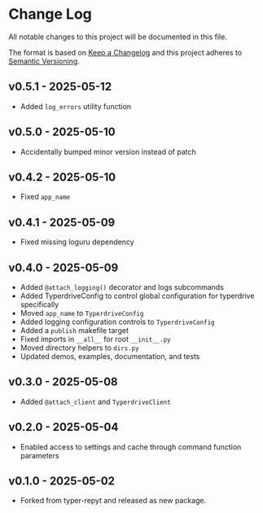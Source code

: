 # Change Log

All notable changes to this project will be documented in this file.

The format is based on [Keep a Changelog](http://keepachangelog.com/)
and this project adheres to [Semantic Versioning](http://semver.org/).


## v0.5.1 - 2025-05-12
- Added `log_errors` utility function


## v0.5.0 - 2025-05-10
- Accidentally bumped minor version instead of patch


## v0.4.2 - 2025-05-10
- Fixed `app_name`


## v0.4.1 - 2025-05-09
- Fixed missing loguru dependency


## v0.4.0 - 2025-05-09
- Added `@attach_logging()` decorator and logs subcommands
- Added TyperdriveConfig to control global configuration for typerdrive specifically
- Moved `app_name` to `TyperdriveConfig`
- Added logging configuration controls to `TyperdriveConfig`
- Added a `publish` makefile target
- Fixed imports in `__all__` for root `__init__.py`
- Moved directory helpers to `dirs.py`
- Updated demos, examples, documentation, and tests


## v0.3.0 - 2025-05-08
- Added `@attach_client` and `TyperdriveClient`


## v0.2.0 - 2025-05-04
- Enabled access to settings and cache through command function parameters


## v0.1.0 - 2025-05-02
- Forked from typer-repyt and released as new package.
